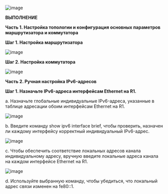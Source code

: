 ![image](https://github.com/user-attachments/assets/72be1e13-1dc1-4f4d-b10a-6dbe60a9aaa4)


**ВЫПОЛНЕНИЕ**

**Часть 1. Настройка топологии и конфигурация основных параметров маршрутизатора и коммутатора**

**Шаг 1. Настройка маршрутизатора**

![image](https://github.com/user-attachments/assets/171fdcad-8db1-426f-a5f1-14f4ce027870)


**Шаг 2. Настройка коммутатора**

![image](https://github.com/user-attachments/assets/5ec67528-df98-4f78-8a42-0c55e14c38e3)


**Часть 2. Ручная настройка IPv6-адресов**

**Шаг 1. Назначьте IPv6-адреса интерфейсам Ethernet на R1.**

a.	Назначьте глобальные индивидуальные IPv6-адреса, указанные в таблице адресации обоим интерфейсам Ethernet на R1.

![image](https://github.com/user-attachments/assets/615fb146-b8dc-410d-aefb-3fb5d185fd7e)


b.	Введите команду show ipv6 interface brief, чтобы проверить, назначен ли каждому интерфейсу корректный индивидуальный IPv6-адрес.

![image](https://github.com/user-attachments/assets/86a75773-6050-410c-9070-fbcffe8b0908)


c.	Чтобы обеспечить соответствие локальных адресов канала индивидуальному адресу, вручную введите локальные адреса канала на каждом интерфейсе Ethernet на R1.

![image](https://github.com/user-attachments/assets/fc0b354b-f0d0-49ff-b244-ccd15a3eda23)


d.	Используйте выбранную команду, чтобы убедиться, что локальный адрес связи изменен на fe80::1.  









